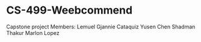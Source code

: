 # CS-499-Weebcommend
Capstone project
Members:
Lemuel Gjannie Cataquiz
Yusen Chen
Shadman Thakur
Marlon Lopez